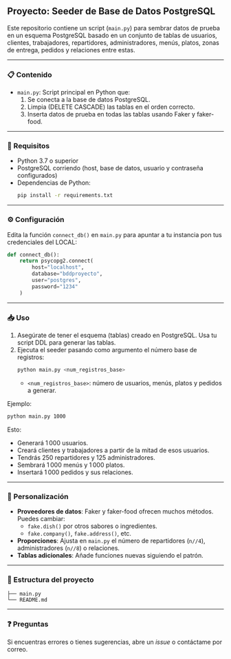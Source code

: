 ## Proyecto: Seeder de Base de Datos PostgreSQL

Este repositorio contiene un script (`main.py`) para sembrar datos de prueba en un esquema PostgreSQL basado en un conjunto de tablas de usuarios, clientes, trabajadores, repartidores, administradores, menús, platos, zonas de entrega, pedidos y relaciones entre estas.

---

### 📋 Contenido

- `main.py`: Script principal en Python que:
  1. Se conecta a la base de datos PostgreSQL.
  2. Limpia (DELETE CASCADE) las tablas en el orden correcto.
  3. Inserta datos de prueba en todas las tablas usando Faker y faker-food.

---

### 🚀 Requisitos

- Python 3.7 o superior
- PostgreSQL corriendo (host, base de datos, usuario y contraseña configurados)
- Dependencias de Python:
  ```bash
  pip install -r requirements.txt
  ```

---

### ⚙️ Configuración

Edita la función `connect_db()` en `main.py` para apuntar a tu instancia pon tus credenciales del LOCAL:

```python
def connect_db():
    return psycopg2.connect(
        host="localhost",
        database="bddproyecto",
        user="postgres",
        password="1234"
    )
```

---

### 📥 Uso

1. Asegúrate de tener el esquema (tablas) creado en PostgreSQL. Usa tu script DDL para generar las tablas.
2. Ejecuta el seeder pasando como argumento el número base de registros:
   ```bash
   python main.py <num_registros_base>
   ```
   - `<num_registros_base>`: número de usuarios, menús, platos y pedidos a generar.

Ejemplo:

```bash
python main.py 1000
```

Esto:

- Generará 1 000 usuarios.
- Creará clientes y trabajadores a partir de la mitad de esos usuarios.
- Tendrás 250 repartidores y 125 administradores.
- Sembrará 1 000 menús y 1 000 platos.
- Insertará 1 000 pedidos y sus relaciones.

---

### 🔧 Personalización

- **Proveedores de datos**: Faker y faker-food ofrecen muchos métodos. Puedes cambiar:
  - `fake.dish()` por otros sabores o ingredientes.
  - `fake.company()`, `fake.address()`, etc.
- **Proporciones**: Ajusta en `main.py` el número de repartidores (`n//4`), administradores (`n//8`) o relaciones.
- **Tablas adicionales**: Añade funciones nuevas siguiendo el patrón.

---

### 📖 Estructura del proyecto

```
├── main.py
└── README.md
```

---

### ❓ Preguntas

Si encuentras errores o tienes sugerencias, abre un *issue* o contáctame por correo.

